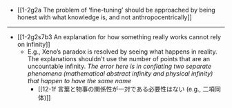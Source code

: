 - [[1-2g2a The problem of ‘fine-tuning’ should be approached by being honest with what knowledge is, and not anthropocentrically]]
---
- [[1-2g2s7b3 An explanation for how something really works cannot rely on infinity]]
  - E.g., Xeno’s paradox is resolved by seeing what happens in reality. The explanations shouldn't use the number of points that are an uncountable infinity.
		*The error here is in conflating two separate phenomena (mathematical abstract infinity and physical infinity) that happen to have the same name*
      - [[12-1f 言葉と物事の関係性が一対である必要性はない (e.g., 二項同体)]]
